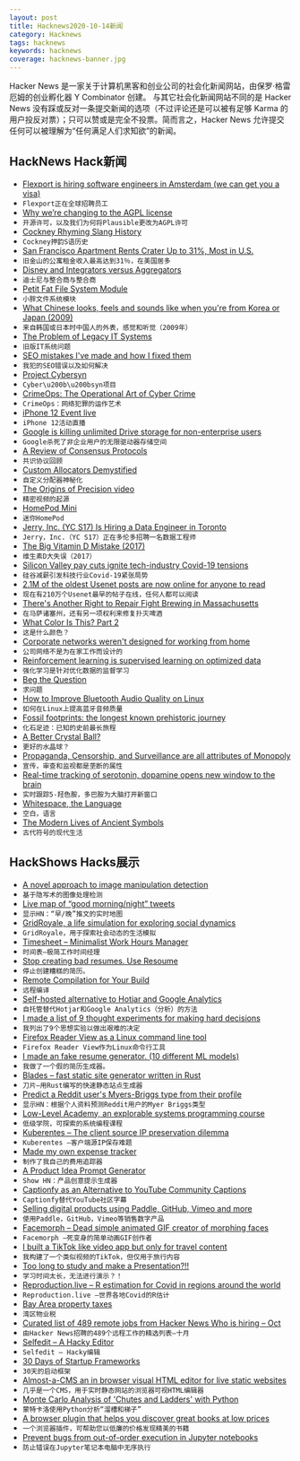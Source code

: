 ```yaml
---
layout: post
title: Hacknews2020-10-14新闻
category: Hacknews
tags: hacknews
keywords: hacknews
coverage: hacknews-banner.jpg
---
```


Hacker News 是一家关于计算机黑客和创业公司的社会化新闻网站，由保罗·格雷厄姆的创业孵化器 Y Combinator 创建。
与其它社会化新闻网站不同的是 Hacker News 没有踩或反对一条提交新闻的选项（不过评论还是可以被有足够 Karma 的用户投反对票）；只可以赞或是完全不投票。简而言之，Hacker News 允许提交任何可以被理解为“任何满足人们求知欲”的新闻。

## HackNews Hack新闻


- [Flexport is hiring software engineers in Amsterdam (we can get you a visa)](https://www.flexport.com/careers/department/engineering)
- `Flexport正在全球招聘员工`
- [Why we’re changing to the AGPL license](https://plausible.io/blog/open-source-licenses)
- `开源许可，以及我们为何将Plausible更改为AGPL许可`
- [Cockney Rhyming Slang History](https://romanroadlondon.com/cockney-rhyming-slang-history/)
- `Cockney押韵S语历史`
- [San Francisco Apartment Rents Crater Up to 31%, Most in U.S.](https://www.bloomberg.com/news/articles/2020-10-13/san-francisco-studio-apartment-rents-plunge-31-most-in-u-s)
- `旧金山的公寓租金收入最高达到31％，在美国居多`
- [Disney and Integrators versus Aggregators](https://stratechery.com/2020/disneys-integration/)
- `迪士尼与整合商与整合商`
- [Petit Fat File System Module](http://elm-chan.org/fsw/ff/00index_p.html)
- `小胖文件系统模块`
- [What Chinese looks, feels and sounds like when you're from Korea or Japan (2009)](http://www.pagef30.com/2009/03/what-chinese-looks-feels-and-sounds.html)
- `来自韩国或日本时中国人的外表，感觉和听觉（2009年）`
- [The Problem of Legacy IT Systems](https://spectrum.ieee.org/podcast/computing/it/the-problem-of-old-code-and-older-coders)
- `旧版IT系统问题`
- [SEO mistakes I've made and how I fixed them](https://blog.maximeheckel.com/posts/seo-mistakes-i-have-made-and-how-i-fixed-them/)
- `我犯的SEO错误以及如何解决`
- [Project Cybersyn](https://en.wikipedia.org/wiki/Project_Cybersyn)
- `Cyber\u200b\u200bsyn项目`
- [CrimeOps: The Operational Art of Cyber Crime](https://sec.okta.com/articles/2020/08/crimeops-operational-art-cyber-crime)
- `CrimeOps：网络犯罪的运作艺术`
- [iPhone 12 Event live](https://www.apple.com/)
- `iPhone 12活动直播`
- [Google is killing unlimited Drive storage for non-enterprise users](https://petapixel.com/2020/10/12/google-is-killing-unlimited-drive-storage-for-non-enterprise-users/)
- `Google杀死了非企业用户的无限驱动器存储空间`
- [A Review of Consensus Protocols](https://thomasvilhena.com/2020/10/a-review-of-consensus-protocols)
- `共识协议回顾`
- [Custom Allocators Demystified](https://slembcke.github.io/2020/10/12/CustomAllocators.html)
- `自定义分配器神秘化`
- [The Origins of Precision video](https://www.youtube.com/watch?v=gNRnrn5DE58)
- `精密视频的起源`
- [HomePod Mini](https://www.apple.com/homepod-mini/)
- `迷你HomePod`
- [Jerry, Inc. (YC S17) Is Hiring a Data Engineer in Toronto](https://apply.workable.com/jerry/j/40B463400F/)
- `Jerry，Inc.（YC S17）正在多伦多招聘一名数据工程师`
- [The Big Vitamin D Mistake (2017)](https://www.ncbi.nlm.nih.gov/pmc/articles/PMC5541280/)
- `维生素D大失误（2017）`
- [Silicon Valley pay cuts ignite tech-industry Covid-19 tensions](https://www.wsj.com/articles/silicon-valley-pay-cuts-ignite-tech-industry-covid-19-tensions-11602435601)
- `硅谷减薪引发科技行业Covid-19紧张局势`
- [2.1M of the oldest Usenet posts are now online for anyone to read](https://www.vice.com/en/article/pky7km/usenet-archive-utzoo-online)
- `现在有210万个Usenet最早的帖子在线，任何人都可以阅读`
- [There's Another Right to Repair Fight Brewing in Massachusetts](https://www.thedrive.com/news/36980/theres-another-huge-right-to-repair-fight-brewing-in-massachusetts)
- `在马萨诸塞州，还有另一项权利来修复扑灭啤酒`
- [What Color Is This? Part 2](https://multithreaded.stitchfix.com/blog/2020/10/13/what-color-is-this-part-2/)
- `这是什么颜色？`
- [Corporate networks weren't designed for working from home](https://arstechnica.com/?p=1713067)
- `公司网络不是为在家工作而设计的`
- [Reinforcement learning is supervised learning on optimized data](https://bair.berkeley.edu/blog/2020/10/13/supervised-rl/)
- `强化学习是针对优化数据的监督学习`
- [Beg the Question](http://begthequestion.info)
- `求问题`
- [How to Improve Bluetooth Audio Quality on Linux](https://kn100.me/improving-bluetooth-audio-linux/)
- `如何在Linux上提高蓝牙音频质量`
- [Fossil footprints: the longest known prehistoric journey](https://theconversation.com/fossil-footprints-the-fascinating-story-behind-the-longest-known-prehistoric-journey-147520)
- `化石足迹：已知的史前最长旅程`
- [A Better Crystal Ball?](https://www.foreignaffairs.com/articles/united-states/2020-10-13/better-crystal-ball?utm_medium=newsletters&utm_source=press_release&utm_campaign=&utm_content=20201013&utm_term=PressCFR%2C%20Members%2C%20and%20Staff)
- `更好的水晶球？`
- [Propaganda, Censorship, and Surveillance are all attributes of Monopoly](https://joindiaspora.com/posts/7bfcf170eefc013863fa002590d8e506)
- `宣传，审查和监视都是垄断的属性`
- [Real-time tracking of serotonin, dopamine opens new window to the brain](https://newatlas.com/medical/serotonin-dopamine-real-time-tracking-brain/)
- `实时跟踪5-羟色胺，多巴胺为大脑打开新窗口`
- [Whitespace, the Language](http://bewatermyfriend.org/p/2020/000/)
- `空白，语言`
- [The Modern Lives of Ancient Symbols](https://www.discovermagazine.com/planet-earth/the-modern-lives-of-ancient-symbols)
- `古代符号的现代生活`


## HackShows Hacks展示

- [ A novel approach to image manipulation detection](https://github.com/dennis-tra/image-stego)
- `基于隐写术的图像处理检测`
- [ Live map of “good morning/night” tweets](http://wakingandsleeping-globe.glitch.me/)
- `显示HN：“早/晚”推文的实时地图`
- [ GridRoyale, a life simulation for exploring social dynamics](https://github.com/cool-RR/grid_royale)
- `GridRoyale，用于探索社会动态的生活模拟`
- [ Timesheet – Minimalist Work Hours Manager](https://timesheet.js.org/)
- `时间表–极简工作时间经理`
- [ Stop creating bad resumes. Use Resoume](https://resoume.com)
- `停止创建糟糕的简历。`
- [ Remote Compilation for Your Build](https://stormyapp.com)
- `远程编译`
- [ Self-hosted alternative to Hotjar and Google Analytics](https://www.usertrack.net/)
- `自托管替代Hotjar和Google Analytics（分析）的方法`
- [ I made a list of 9 thought experiments for making hard decisions](https://vasilishynkarenka.com/how-to-make-hard-decisions/)
- `我列出了9个思想实验以做出艰难的决定`
- [ Firefox Reader View as a Linux command line tool](https://github.com/eafer/rdrview)
- `Firefox Reader View作为Linux命令行工具`
- [ I made an fake resume generator. (10 different ML models)](https://fake.jsonresume.org/?)
- `我做了一个假的简历生成器。 `
- [ Blades – fast static site generator written in Rust](https://www.getblades.org/)
- `刀片–用Rust编写的快速静态站点生成器`
- [ Predict a Reddit user's Myers-Briggs type from their profile](https://gimmeserendipity.com/mbtimodel/reddit/)
- `显示HN：根据个人资料预测Reddit用户的Myer Briggs类型`
- [ Low-Level Academy, an explorable systems programming course](https://lowlvl.org/tcp-ip-fundamentals/exchanging-messages)
- `低级学院，可探索的系统编程课程`
- [ Kuberentes – The client source IP preservation dilemma](https://elsesiy.com/blog/kubernetes-client-source-ip-dilemma)
- `Kuberentes –客户端源IP保存难题`
- [ Made my own expense tracker](https://www.spendyt.com)
- `制作了我自己的费用追踪器`
- [ A Product Idea Prompt Generator](https://prompts.productideas.co/)
- `Show HN：产品创意提示生成器`
- [ Captionfy as an Alternative to YouTube Community Captions](https://captionfy.io)
- `Captionfy替代YouTube社区字幕`
- [ Selling digital products using Paddle, GitHub, Vimeo and more](https://freek.dev/1789-selling-digital-products-using-laravel-part-1-intro-a-tour-of-spatiebe)
- `使用Paddle，GitHub，Vimeo等销售数字产品`
- [ Facemorph – Dead simple animated GIF creator of morphing faces](https://github.com/whatl3y/facemorph)
- `Facemorph –死变身的简单动画GIF创作者`
- [ I built a TikTok like video app but only for travel content](https://www.wandrnow.com/)
- `我构建了一个类似视频的TikTok，但仅用于旅行内容`
- [ Too long to study and make a Presentation?!!](item?id=24764451)
- `学习时间太长，无法进行演示？！`
- [ Reproduction.live – R estimation for Covid in regions around the world](https://reproduction.live)
- `Reproduction.live –世界各地Covid的R估计`
- [ Bay Area property taxes](https://www.officialdata.org/ca-property-tax/#37.436924332841826,-122.14322268962862,18)
- `湾区物业税`
- [ Curated list of 489 remote jobs from Hacker News Who is hiring – Oct](https://docs.google.com/spreadsheets/d/1NVzygGYTmF3g_VPAh4lXhy3eu6PvxyyUgg-Jy_6BiII)
- `由Hacker News招聘的489个远程工作的精选列表–十月`
- [ Selfedit – A Hacky Editor](https://github.com/shakna-israel/selfedit)
- `Selfedit – Hacky编辑`
- [ 30 Days of Startup Frameworks](https://www.30startupframeworks.com/)
- `30天的启动框架`
- [ Almost-a-CMS an in browser visual HTML editor for live static websites](http://softaccel.net/aacms/)
- `几乎是一个CMS，用于实时静态网站的浏览器可视HTML编辑器`
- [ Monte Carlo Analysis of 'Chutes and Ladders' with Python](https://cbpowell.wordpress.com/2020/10/13/monte-carlo-analysis-of-chutes-ladders-with-python/)
- `蒙特卡洛使用Python分析“溜槽和梯子”`
- [ A browser plugin that helps you discover great books at low prices](https://www.bbboookkksss.com/)
- `一个浏览器插件，可帮助您以低廉的价格发现精美的书籍`
- [ Prevent bugs from out-of-order execution in Jupyter notebooks](https://github.com/nbsafety-project/nbsafety)
- `防止错误在Jupyter笔记本电脑中无序执行`

